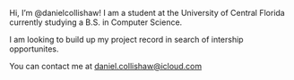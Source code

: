 Hi, I’m @danielcollishaw! I am a student at the University of Central Florida currently studying a B.S. in Computer Science.

I am looking to build up my project record in search of intership opportunites. 

You can contact me at <daniel.collishaw@icloud.com>
